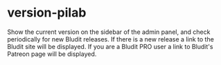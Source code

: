# version-pilab
Show the current version on the sidebar of the admin panel, and check periodically for new Bludit releases. If there is a new release a link to the Bludit site will be displayed. If you are a Bludit PRO user a link to Bludit's Patreon page will be displayed.
